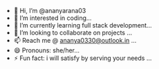 - 👋 Hi, I’m @ananyarana03
- 👀 I’m interested in coding...
- 🌱 I’m currently learning full stack development...
- 💞️ I’m looking to collaborate on projects ...
- 📫 Reach me @ ananya0330@outlook.in ...
- 😄 Pronouns: she/her...
- ⚡ Fun fact: i will satisfy by serving your needs ...

<!---
ananyarana03/ananyarana03 is a ✨ special ✨ repository because its `README.md` (this file) appears on your GitHub profile.
You can click the Preview link to take a look at your changes.
--->
